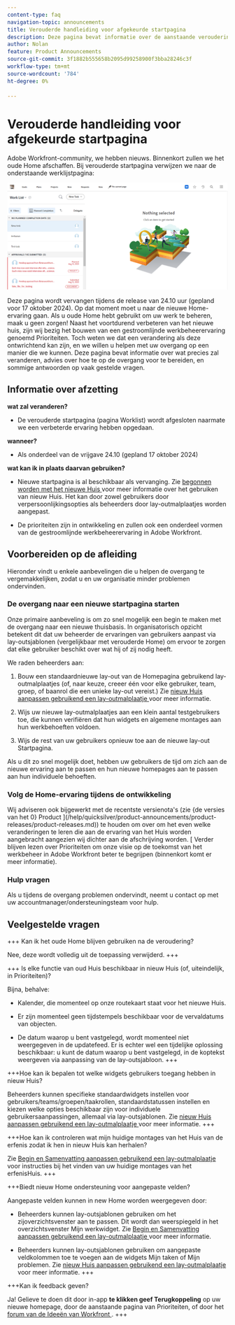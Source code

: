 ```yaml
---
content-type: faq
navigation-topic: announcements
title: Verouderde handleiding voor afgekeurde startpagina
description: Deze pagina bevat informatie over de aanstaande veroudering van verouderd startpunt.
author: Nolan
feature: Product Announcements
source-git-commit: 3f1882b555658b2095d99258900f3bba28246c3f
workflow-type: tm+mt
source-wordcount: '784'
ht-degree: 0%

---
```


# Verouderde handleiding voor afgekeurde startpagina

Adobe Workfront-community, we hebben nieuws. Binnenkort zullen we het oude Home afschaffen. Bij verouderde startpagina verwijzen we naar de onderstaande werklijstpagina:

![](assets/legacy-home-worklist-view.png)

Deze pagina wordt vervangen tijdens de release van 24.10 uur (gepland voor 17 oktober 2024). Op dat moment moet u naar de nieuwe Home-ervaring gaan. Als u oude Home hebt gebruikt om uw werk te beheren, maak u geen zorgen! Naast het voortdurend verbeteren van het nieuwe huis, zijn wij bezig het bouwen van een gestroomlijnde werkbeheerervaring genoemd Prioriteiten.
Toch weten we dat een verandering als deze ontwrichtend kan zijn, en we willen u helpen met uw overgang op een manier die we kunnen. Deze pagina bevat informatie over wat precies zal veranderen, advies over hoe te op de overgang voor te bereiden, en sommige antwoorden op vaak gestelde vragen.

## Informatie over afzetting

**wat zal veranderen?**

* De verouderde startpagina (pagina Worklist) wordt afgesloten naarmate we een verbeterde ervaring hebben opgedaan.

**wanneer?**

* Als onderdeel van de vrijgave 24.10 (gepland 17 oktober 2024)

**wat kan ik in plaats daarvan gebruiken?**

* Nieuwe startpagina is al beschikbaar als vervanging. Zie [ begonnen worden met het nieuwe Huis ](/help/quicksilver/workfront-basics/using-home/new-home/get-started-with-new-home.md) voor meer informatie over het gebruiken van nieuw Huis. Het kan door zowel gebruikers door verpersoonlijkingsopties als beheerders door lay-outmalplaatjes worden aangepast.

* De prioriteiten zijn in ontwikkeling en zullen ook een onderdeel vormen van de gestroomlijnde werkbeheerervaring in Adobe Workfront.

## Voorbereiden op de afleiding

Hieronder vindt u enkele aanbevelingen die u helpen de overgang te vergemakkelijken, zodat u en uw organisatie minder problemen ondervinden.

### De overgang naar een nieuwe startpagina starten

Onze primaire aanbeveling is om zo snel mogelijk een begin te maken met de overgang naar een nieuwe thuisbasis. In organisatorisch opzicht betekent dit dat uw beheerder de ervaringen van gebruikers aanpast via lay-outsjablonen (vergelijkbaar met verouderde Home) om ervoor te zorgen dat elke gebruiker beschikt over wat hij of zij nodig heeft.

We raden beheerders aan:

1. Bouw een standaardnieuwe lay-out van de Homepagina gebruikend lay-outmalplaatjes (of, naar keuze, creeer één voor elke gebruiker, team, groep, of baanrol die een unieke lay-out vereist.) Zie [ nieuw Huis aanpassen gebruikend een lay-outmalplaatje ](/help/quicksilver/administration-and-setup/customize-workfront/use-layout-templates/customize-new-home-layout-template.md) voor meer informatie.

1. Wijs uw nieuwe lay-outmalplaatjes aan een klein aantal testgebruikers toe, die kunnen verifiëren dat hun widgets en algemene montages aan hun werkbehoeften voldoen.

1. Wijs de rest van uw gebruikers opnieuw toe aan de nieuwe lay-out Startpagina.

Als u dit zo snel mogelijk doet, hebben uw gebruikers de tijd om zich aan de nieuwe ervaring aan te passen en hun nieuwe homepages aan te passen aan hun individuele behoeften.

### Volg de Home-ervaring tijdens de ontwikkeling

Wij adviseren ook bijgewerkt met de recentste versienota&#39;s (zie {de versies van het 0} Product ](/help/quicksilver/product-announcements/product-releases/product-releases.md)) te houden om over om het even welke veranderingen te leren die aan de ervaring van het Huis worden aangebracht aangezien wij dichter aan de afschrijving worden. [ Verder blijven lezen over Prioriteiten om onze visie op de toekomst van het werkbeheer in Adobe Workfront beter te begrijpen (binnenkort komt er meer informatie).

### Hulp vragen

Als u tijdens de overgang problemen ondervindt, neemt u contact op met uw accountmanager/ondersteuningsteam voor hulp.

## Veelgestelde vragen

+++ Kan ik het oude Home blijven gebruiken na de veroudering?

Nee, deze wordt volledig uit de toepassing verwijderd.
+++

+++ Is elke functie van oud Huis beschikbaar in nieuw Huis (of, uiteindelijk, in Prioriteiten)?

Bijna, behalve:

* Kalender, die momenteel op onze routekaart staat voor het nieuwe Huis.

* Er zijn momenteel geen tijdstempels beschikbaar voor de vervaldatums van objecten.

* De datum waarop u bent vastgelegd, wordt momenteel niet weergegeven in de updatefeed. Er is echter wel een tijdelijke oplossing beschikbaar: u kunt de datum waarop u bent vastgelegd, in de koptekst weergeven via aanpassing van de lay-outsjabloon.
+++

+++Hoe kan ik bepalen tot welke widgets gebruikers toegang hebben in nieuw Huis?

Beheerders kunnen specifieke standaardwidgets instellen voor gebruikers/teams/groepen/taakrollen, standaardstatussen instellen en kiezen welke opties beschikbaar zijn voor individuele gebruikersaanpassingen, allemaal via lay-outsjablonen. Zie [ nieuw Huis aanpassen gebruikend een lay-outmalplaatje ](/help/quicksilver/administration-and-setup/customize-workfront/use-layout-templates/customize-new-home-layout-template.md) voor meer informatie.
+++

+++Hoe kan ik controleren wat mijn huidige montages van het Huis van de erfenis zodat ik hen in nieuw Huis kan herhalen?

Zie [ Begin en Samenvatting aanpassen gebruikend een lay-outmalplaatje ](/help/quicksilver/administration-and-setup/customize-workfront/use-layout-templates/customize-home-summary-layout-template.md) voor instructies bij het vinden van uw huidige montages van het erfenisHuis.
+++

+++Biedt nieuw Home ondersteuning voor aangepaste velden?

Aangepaste velden kunnen in new Home worden weergegeven door:

* Beheerders kunnen lay-outsjablonen gebruiken om het zijoverzichtsvenster aan te passen. Dit wordt dan weerspiegeld in het overzichtsvenster Mijn werkwidget. Zie [ Begin en Samenvatting aanpassen gebruikend een lay-outmalplaatje ](/help/quicksilver/administration-and-setup/customize-workfront/use-layout-templates/customize-home-summary-layout-template.md) voor meer informatie.

* Beheerders kunnen lay-outsjablonen gebruiken om aangepaste veldkolommen toe te voegen aan de widgets Mijn taken of Mijn problemen. Zie [ nieuw Huis aanpassen gebruikend een lay-outmalplaatje ](/help/quicksilver/administration-and-setup/customize-workfront/use-layout-templates/customize-new-home-layout-template.md) voor meer informatie.
+++

+++Kan ik feedback geven?

Ja! Gelieve te doen dit door in-app **te klikken geef Terugkoppeling** op uw nieuwe homepage, door de aanstaande pagina van Prioriteiten, of door het [ forum van de Ideeën van Workfront ](https://experienceleaguecommunities.adobe.com/t5/workfront-ideas/idb-p/workfront-ideas).
+++
